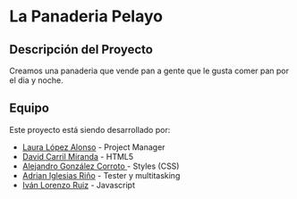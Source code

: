# La Panaderia Pelayo

## Descripción del Proyecto
Creamos una panaderia que vende pan a gente que le gusta comer pan por el dia y noche.

## Equipo
Este proyecto está siendo desarrollado por:

- [Laura López Alonso](https://github.com/laurity) - Project Manager
- [David Carril Miranda](https://github.com/Daniel-Carril-Miranda) - HTML5
- [Alejandro González Corroto ](https://github.com/usuario3) - Styles (CSS)
- [Adrian Iglesias Riño](https://github.com/Torremolinos) - Tester y multitasking
- [Iván Lorenzo Ruiz](https://github.com/ivanlr96) - Javascript
